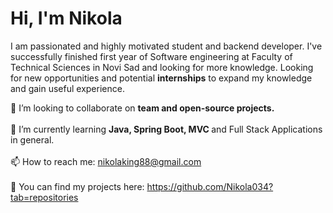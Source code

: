 # Hi, I'm Nikola

I am passionated and highly motivated student and backend developer. I've successfully finished first year of Software engineering at Faculty of Technical Sciences in Novi Sad and looking for more knowledge.
Looking for new opportunities and potential <b>internships</b> to expand my knowledge and gain useful experience.<br>

👯 I’m looking to collaborate on <b>team and open-source projects.</b><br><br>
🌱 I’m currently learning <b>Java, Spring Boot, MVC </b>and Full Stack Applications in general.<br><br>
📫 How to reach me: <a>nikolaking88@gmail.com</a><br><br>
🔭 You can find my projects here: <a>https://github.com/Nikola034?tab=repositories</a><br><br>

<!--
**Nikola034/Nikola034** is a ✨ _special_ ✨ repository because its `README.md` (this file) appears on your GitHub profile.

Here are some ideas to get you started:

- 🔭 I’m currently working on ...
- 🌱 I’m currently learning ...
- 👯 I’m looking to collaborate on ...
- 🤔 I’m looking for help with ...
- 💬 Ask me about ...
- 📫 How to reach me: ...
- 😄 Pronouns: ...
- ⚡ Fun fact: ...
-->
